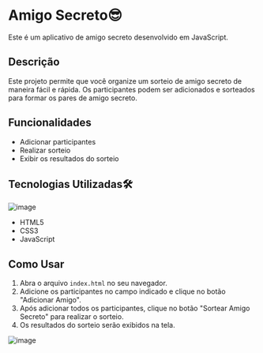  
# Amigo Secreto😎

Este é um aplicativo de amigo secreto desenvolvido em JavaScript.

## Descrição

Este projeto permite que você organize um sorteio de amigo secreto de maneira fácil e rápida. Os participantes podem ser adicionados e sorteados para formar os pares de amigo secreto.

## Funcionalidades

- Adicionar participantes
- Realizar sorteio
- Exibir os resultados do sorteio

## Tecnologias Utilizadas🛠️
![image](https://github.com/user-attachments/assets/b4da7e14-ffbc-43a4-be1f-369b9c5f29e5)

- HTML5
- CSS3
- JavaScript

## Como Usar

1. Abra o arquivo `index.html` no seu navegador.
2. Adicione os participantes no campo indicado e clique no botão "Adicionar Amigo".
3. Após adicionar todos os participantes, clique no botão "Sortear Amigo Secreto" para realizar o sorteio.
4. Os resultados do sorteio serão exibidos na tela.




![image](https://github.com/user-attachments/assets/fa89ddac-9c00-4a32-aeae-b9f99dd74fdd)




